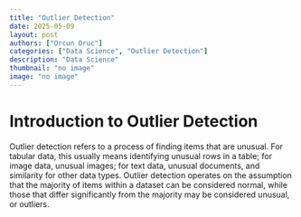 ```yaml
---
title: "Outlier Detection"
date: 2025-05-09
layout: post
authors: ["Orcun Oruc"]
categories: ["Data Science", "Outlier Detection"]
description: "Data Science"
thumbnail: "no image"
image: "no image"
---
```


# Introduction to Outlier Detection

Outlier detection refers to a process of finding items that are unusual. For tabular data, this usually means identifying unusual rows in a table; for image data, unusual images; 
for text data, unusual documents, and similarity for other data types. Outlier detection operates on the assumption that the majority of items within a dataset can be considered normal, while those that differ significantly from the majority may be considered unusual, or outliers.